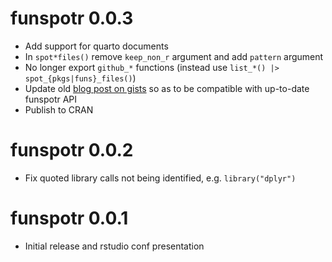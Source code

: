 # funspotr 0.0.3

* Add support for quarto documents
* In `spot*files()` remove `keep_non_r` argument and add `pattern` argument
* No longer export `github_*` functions 
  (instead use `list_*() |> spot_{pkgs|funs}_files()`)
* Update old [blog post on gists](https://www.bryanshalloway.com/2022/02/07/identifying-r-functions-packages-in-your-github-gists/) so as to be compatible with up-to-date funspotr API
* Publish to CRAN

# funspotr 0.0.2

* Fix quoted library calls not being identified, e.g. `library("dplyr")`

# funspotr 0.0.1

* Initial release and rstudio conf presentation
